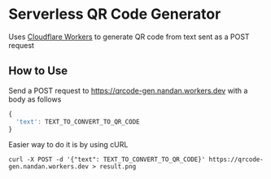# Serverless QR Code Generator

Uses [Cloudflare Workers](https://developers.cloudflare.com/workers/) to generate QR code from text sent as a POST request

## How to Use

Send a POST request to https://qrcode-gen.nandan.workers.dev with a body as follows

```js
{
  'text': TEXT_TO_CONVERT_TO_QR_CODE
}
```
Easier way to do it is by using cURL

```console
curl -X POST -d '{"text": TEXT_TO_CONVERT_TO_QR_CODE}' https://qrcode-gen.nandan.workers.dev > result.png
```

